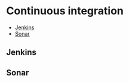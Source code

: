 # Continuous integration

 - [Jenkins](#jenkins)
 - [Sonar](#sonar)

<a name="jenkins" href="jenkins"></a>
## Jenkins

<a name="sonar" href="sonar"></a>
## Sonar
